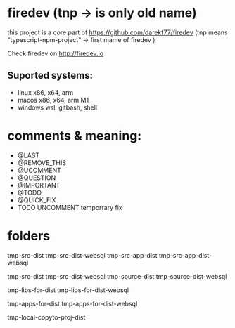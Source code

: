 # firedev (tnp -> is only old name)

this project is a core part of https://github.com/darekf77/firedev
(tnp means "typescript-npm-project" -> first mame of firedev )

Check firedev on http://firedev.io

## Suported systems:

- linux x86, x64, arm
- macos x86, x64, arm M1
- windows wsl, gitbash, shell

# comments & meaning:

- @LAST
- @REMOVE_THIS
- @UCOMMENT
- @QUESTION
- @IMPORTANT
- @TODO
- @QUICK_FIX
- TODO UNCOMMENT temporrary fix

# folders

tmp-src-dist
tmp-src-dist-websql
tmp-src-app-dist
tmp-src-app-dist-websql

tmp-src-dist
tmp-src-dist-websql
tmp-source-dist 
tmp-source-dist-websql 

tmp-libs-for-dist
tmp-libs-for-dist-websql


tmp-apps-for-dist
tmp-apps-for-dist-websql

tmp-local-copyto-proj-dist

